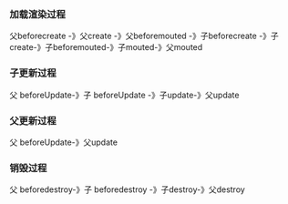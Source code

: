 ### 加载渲染过程
父beforecreate -》父create -》父beforemouted -》子beforecreate -》子create-》子beforemouted-》子mouted-》父mouted 

### 子更新过程
父 beforeUpdate-》子 beforeUpdate -》子update-》父update

### 父更新过程
父 beforeUpdate-》父update

### 销毁过程

父 beforedestroy-》子 beforedestroy -》子destroy-》父destroy